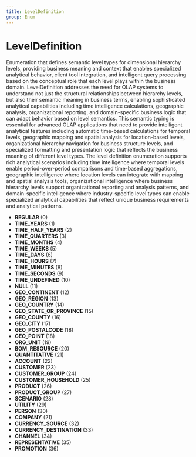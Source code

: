 ```yaml
---
title: LevelDefinition
group: Enum
---
```


# LevelDefinition<a name="enum-leveldefinition"></a>

Enumeration that defines semantic level types for dimensional hierarchy levels, providing business meaning and context that enables specialized analytical behavior, client tool integration, and intelligent query processing based on the conceptual role that each level plays within the business domain. LevelDefinition addresses the need for OLAP systems to understand not just the structural relationships between hierarchy levels, but also their semantic meaning in business terms, enabling sophisticated analytical capabilities including time intelligence calculations, geographic analysis, organizational reporting, and domain-specific business logic that can adapt behavior based on level semantics. This semantic typing is essential for advanced OLAP applications that need to provide intelligent analytical features including automatic time-based calculations for temporal levels, geographic mapping and spatial analysis for location-based levels, organizational hierarchy navigation for business structure levels, and specialized formatting and presentation logic that reflects the business meaning of different level types. The level definition enumeration supports rich analytical scenarios including time intelligence where temporal levels enable period-over-period comparisons and time-based aggregations, geographic intelligence where location levels can integrate with mapping and spatial analysis tools, organizational intelligence where business hierarchy levels support organizational reporting and analysis patterns, and domain-specific intelligence where industry-specific level types can enable specialized analytical capabilities that reflect unique business requirements and analytical patterns.
- **REGULAR** (0)
- **TIME_YEARS** (1)
- **TIME_HALF_YEARS** (2)
- **TIME_QUARTERS** (3)
- **TIME_MONTHS** (4)
- **TIME_WEEKS** (5)
- **TIME_DAYS** (6)
- **TIME_HOURS** (7)
- **TIME_MINUTES** (8)
- **TIME_SECONDS** (9)
- **TIME_UNDEFINED** (10)
- **NULL** (11)
- **GEO_CONTINENT** (12)
- **GEO_REGION** (13)
- **GEO_COUNTRY** (14)
- **GEO_STATE_OR_PROVINCE** (15)
- **GEO_COUNTY** (16)
- **GEO_CITY** (17)
- **GEO_POSTALCODE** (18)
- **GEO_POINT** (18)
- **ORG_UNIT** (19)
- **BOM_RESOURCE** (20)
- **QUANTITATIVE** (21)
- **ACCOUNT** (22)
- **CUSTOMER** (23)
- **CUSTOMER_GROUP** (24)
- **CUSTOMER_HOUSEHOLD** (25)
- **PRODUCT** (26)
- **PRODUCT_GROUP** (27)
- **SCENARIO** (28)
- **UTILITY** (29)
- **PERSON** (30)
- **COMPANY** (21)
- **CURRENCY_SOURCE** (32)
- **CURRENCY_DESTINATION** (33)
- **CHANNEL** (34)
- **REPRESENTATIVE** (35)
- **PROMOTION** (36)
